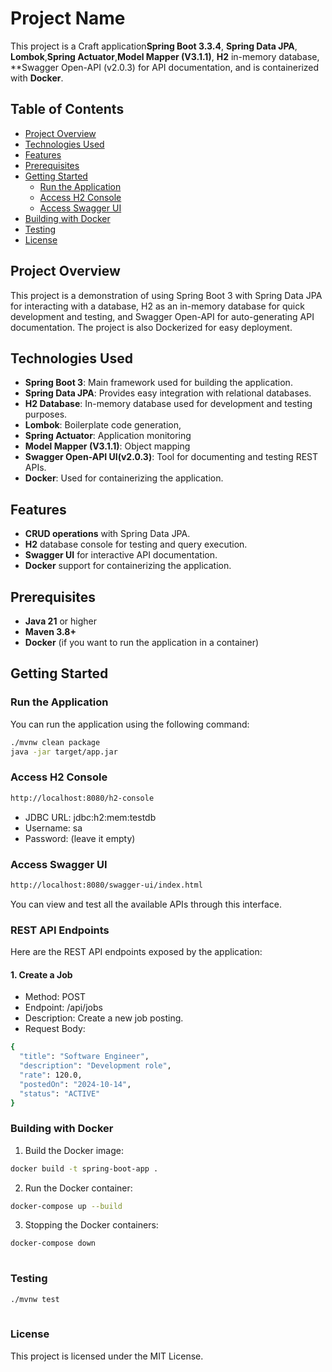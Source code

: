 # Project Name

This project is a Craft application**Spring Boot 3.3.4**, **Spring Data JPA**, **Lombok**,**Spring Actuator**,**Model Mapper (V3.1.1)**, **H2** in-memory database, **Swagger Open-API (v2.0.3) for API documentation, and is containerized with **Docker**.

## Table of Contents

- [Project Overview](#project-overview)
- [Technologies Used](#technologies-used)
- [Features](#features)
- [Prerequisites](#prerequisites)
- [Getting Started](#getting-started)
    - [Run the Application](#run-the-application)
    - [Access H2 Console](#access-h2-console)
    - [Access Swagger UI](#access-swagger-ui)
- [Building with Docker](#building-with-docker)
- [Testing](#testing)
- [License](#license)

## Project Overview

This project is a demonstration of using Spring Boot 3 with Spring Data JPA for interacting with a database, H2 as an in-memory database for quick development and testing, and Swagger Open-API for auto-generating API documentation. The project is also Dockerized for easy deployment.

## Technologies Used

- **Spring Boot 3**: Main framework used for building the application.
- **Spring Data JPA**: Provides easy integration with relational databases.
- **H2 Database**: In-memory database used for development and testing purposes.
- **Lombok**: Boilerplate code generation,
- **Spring Actuator**: Application monitoring
- **Model Mapper (V3.1.1)**: Object mapping
- **Swagger Open-API UI(v2.0.3)**: Tool for documenting and testing REST APIs.
- **Docker**: Used for containerizing the application.

## Features

- **CRUD operations** with Spring Data JPA.
- **H2** database console for testing and query execution.
- **Swagger UI** for interactive API documentation.
- **Docker** support for containerizing the application.

## Prerequisites

- **Java 21** or higher
- **Maven 3.8+**
- **Docker** (if you want to run the application in a container)

## Getting Started

### Run the Application

You can run the application using the following command:

```bash
./mvnw clean package
java -jar target/app.jar
```

### Access H2 Console

```bash
http://localhost:8080/h2-console
```
- JDBC URL: jdbc:h2:mem:testdb
- Username: sa
- Password: (leave it empty)

### Access Swagger UI
```bash
http://localhost:8080/swagger-ui/index.html

```
You can view and test all the available APIs through this interface.

### REST API Endpoints
Here are the REST API endpoints exposed by the application:

#### 1. Create a Job
- Method: POST
- Endpoint: /api/jobs
- Description: Create a new job posting.
- Request Body:
```bash
{
  "title": "Software Engineer",
  "description": "Development role",
  "rate": 120.0,
  "postedOn": "2024-10-14",
  "status": "ACTIVE"
}

```





### Building with Docker
1. Build the Docker image:
```bash
docker build -t spring-boot-app .

```
2. Run the Docker container:
```bash
docker-compose up --build

```

3. Stopping the Docker containers:
```bash
docker-compose down
  
```

### Testing
```bash
./mvnw test
  
```

### License
This project is licensed under the MIT License.

```

